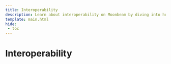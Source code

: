 ```yaml
---
title: Interoperability
description: Learn about interoperability on Moonbeam by diving into how cross-consensus messaging (XCM) works and exploring available cross-chain protocols.
template: main.html
hide: 
 - toc
---
```


<h1 class='subsection-title'>Interoperability</h1>
<div class='subsection-wrapper'></div>